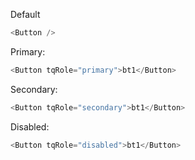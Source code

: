 Default

```js
<Button />
```

Primary:

```js
<Button tqRole="primary">bt1</Button>
```

Secondary:

```js
<Button tqRole="secondary">bt1</Button>
```

Disabled:

```js
<Button tqRole="disabled">bt1</Button>
```
